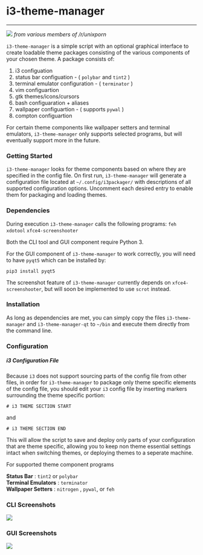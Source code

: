 # i3-theme-manager
----

![](src/themes.gif)
_from various members of /r/unixporn_



`i3-theme-manager` is a simple script with an optional graphical interface to create loadable theme packages consisting of
the various components of your chosen theme. A package consists of: 
1. i3 configuation 
2. status bar configuation - ( `polybar` and `tint2` )
3. terminal emulator configuration - ( `terminator` )
4. vim configuartion
5. gtk themes/icons/cursors
6. bash configuaration + aliases
7. wallpaper configuartion - ( supports `pywal` )
8. compton configuartion

For certain theme components like wallpaper setters and terminal emulators, `i3-theme-manager` only supports selected programs,
but will eventually support more in the future. 

### Getting Started

`i3-theme-manager` looks for theme components based on where they are specified in the config file.
On first run, `i3-theme-manager` will generate a configuration file located at `~/.config/i3packager/` 
with descriptions of all supported configuration options. Uncomment each desired entry to enable them for packaging 
and loading themes.


### Dependencies 

During execution `i3-theme-manager` calls the following programs:
`feh`
`xdotool`
`xfce4-screenshooter`


Both the CLI tool and GUI component require Python 3.

For the GUI component of `i3-theme-manager` to work correctly, you will need to have `pyqt5`
which can be installed by:

`pip3 install pyqt5`

The screenshot feature of `i3-theme-manager` currently depends on `xfce4-screenshooter`, but 
will soon be implemented to use `scrot` instead.


### Installation

As long as dependencies are met, you can simply copy the files `i3-theme-manager` and `i3-theme-manager-qt` to
`~/bin` and execute them directly from the command line.

### Configuration

##### i3 Configuration File

Because `i3` does not support sourcing parts of the config file from other files, in order for
`i3-theme-manager` to package only theme specific elements of the config file, you should edit your `i3` config file by inserting markers surrounding the theme specific portion:

`# i3 THEME SECTION START`

and 

`# i3 THEME SECTION END`

This will allow the script to save and deploy only parts of your configuration that are theme 
specific, allowing you to keep non theme essential settings intact when switching themes, or 
deploying themes to a seperate machine.






For supported theme component programs

**Status Bar** : `tint2` or `polybar`<br>
**Terminal Emulators** : `terminator`<br>
**Wallpaper Setters** : `nitrogen` , `pywal`, or `feh`<br>


### CLI Screenshots

![](http://i.imgur.com/snDad48.png)



### GUI Screenshots

![](http://i.imgur.com/ybD2Viy.png)

